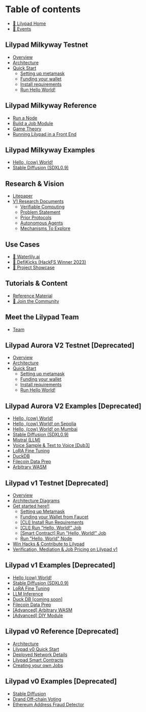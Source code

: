 # Table of contents

* [🍃 Lilypad Home](README.md)
* [📅 Events](upcoming-events.md)

## Lilypad Milkyway Testnet

* [Overview](lilypad-milkyway-testnet/overview.md)
* [Architecture](lilypad-milkyway-testnet/architecture.md)
* [Quick Start](lilypad-milkyway-testnet/quick-start/README.md)
  * [Setting up metamask](lilypad-milkyway-testnet/quick-start/setting-up-metamask.md)
  * [Funding your wallet](lilypad-milkyway-testnet/quick-start/funding-your-wallet-from-faucet.md)
  * [Install requirements](lilypad-milkyway-testnet/quick-start/install-run-requirements.md)
  * [Run Hello World!](lilypad-milkyway-testnet/quick-start/run-hello-world-job-cli.md)

## Lilypad Milkyway Reference

* [Run a Node](lilypad-milkyway-reference/run-a-node.md)
* [Build a Job Module](lilypad-milkyway-reference/build-a-job-module.md)
* [Game Theory](lilypad-milkyway-reference/game-theory.md)
* [Running Lilypad in a Front End](lilypad-milkyway-reference/running-lilypad-in-a-front-end.md)

## Lilypad Milkyway Examples

* [Hello, (cow) World!](lilypad-milkyway-examples/hello-cow-world.md)
* [Stable Diffusion (SDXL0.9)](lilypad-milkyway-examples/stable-diffusion-sdxl0.9.md)

## Research & Vision

* [Litepaper](research-and-vision/whitepaper.md)
* [V1 Research Documents](research-and-vision/v1-documents/README.md)
  * [Verifiable Computing](research-and-vision/v1-documents/verifiable-computing.md)
  * [Problem Statement](research-and-vision/v1-documents/problem-statement.md)
  * [Prior Protocols](research-and-vision/v1-documents/prior-protocols.md)
  * [Autonomous Agents](research-and-vision/v1-documents/autonomous-agents.md)
  * [Mechanisms To Explore](research-and-vision/v1-documents/mechanisms-to-explor.md)

## Use Cases

* [🎨 Waterlily.ai](use-cases/waterlily.ai.md)
* [👟 DefiKicks (HackFS Winner 2023)](use-cases/defikicks.md)
* [🌠 Project Showcase](use-cases/project-showcase.md)

## Tutorials & Content

* [Reference Material](tutorials-and-content/reference-material.md)
* [👥 Join the Community](tutorials-and-content/join-the-community.md)

## Meet the Lilypad Team

* [Team](meet-the-lilypad-team/team.md)

## Lilypad Aurora V2 Testnet \[Deprecated]

* [Overview](lilypad-aurora-v2-testnet-deprecated/overview.md)
* [Architecture](lilypad-aurora-v2-testnet-deprecated/architecture.md)
* [Quick Start](lilypad-aurora-v2-testnet-deprecated/quick-start/README.md)
  * [Setting up metamask](lilypad-aurora-v2-testnet-deprecated/quick-start/setting-up-metamask.md)
  * [Funding your wallet](lilypad-aurora-v2-testnet-deprecated/quick-start/funding-your-wallet-from-faucet.md)
  * [Install requirements](lilypad-aurora-v2-testnet-deprecated/quick-start/install-run-requirements.md)
  * [Run Hello World!](lilypad-aurora-v2-testnet-deprecated/quick-start/run-hello-world-job-cli.md)

## Lilypad Aurora V2 Examples \[Deprecated]

* [Hello, (cow) World!](lilypad-aurora-v2-examples-deprecated/hello-cow-world.md)
* [Hello, (cow) World! on Sepolia](lilypad-aurora-v2-examples-deprecated/cowsay-sepolia.md)
* [Hello, (cow) World! on Mumbai](lilypad-aurora-v2-examples-deprecated/cowsay-mumbai.md)
* [Stable Diffusion (SDXL0.9)](lilypad-aurora-v2-examples-deprecated/stable-diffusion-sdxl0.9.md)
* [Mistral (LLM)](lilypad-aurora-v2-examples-deprecated/llm-inference.md)
* [Voice Sample & Text to Voice \[Dub3\]](lilypad-aurora-v2-examples-deprecated/voice-sample-and-text-to-voice-dub3.md)
* [LoRA Fine Tuning](lilypad-aurora-v2-examples-deprecated/lora-fine-tuning.md)
* [DuckDB](lilypad-aurora-v2-examples-deprecated/duckdb.md)
* [Filecoin Data Prep](lilypad-aurora-v2-examples-deprecated/filecoin-data-prep.md)
* [Arbitrary WASM](lilypad-aurora-v2-examples-deprecated/arbitrary-wasm.md)

## Lilypad v1 Testnet \[Deprecated]

* [Overview](lilypad-v1-testnet-deprecated/overview.md)
* [Architecture Diagrams](lilypad-v1-testnet-deprecated/architecture.md)
* [Get started here!!](lilypad-v1-testnet-deprecated/quick-start/README.md)
  * [Setting up Metamask](lilypad-v1-testnet-deprecated/quick-start/setting-up-metamask.md)
  * [Funding your Wallet from Faucet](lilypad-v1-testnet-deprecated/quick-start/funding-your-wallet-from-faucet.md)
  * [\[CLI\] Install Run Requirements](lilypad-v1-testnet-deprecated/quick-start/install-run-requirements.md)
  * [\[CLI\] Run "Hello, World!" Job](lilypad-v1-testnet-deprecated/quick-start/run-hello-world-job-cli.md)
  * [\[Smart Contract\] Run "Hello, World!" Job](lilypad-v1-testnet-deprecated/quick-start/run-hello-world-from-a-smart-contract.md)
  * [Run "Hello, World" Node](lilypad-v1-testnet-deprecated/quick-start/run-hello-world-node.md)
* [Win Hacks & Contribute to Lilypad](lilypad-v1-testnet-deprecated/win-hacks-and-contribute-to-lilypad.md)
* [Verification, Mediation & Job Pricing on Lilypad v1](lilypad-v1-testnet-deprecated/verification-mediation-and-job-pricing-on-lilypad-v1.md)

## Lilypad v1 Examples \[Deprecated]

* [Hello (cow) World!](lilypad-v1-examples-deprecated/hello-cow-world.md)
* [Stable Diffusion (SDXL0.9)](lilypad-v1-examples-deprecated/stable-diffusion.md)
* [LoRA Fine Tuning](lilypad-v1-examples-deprecated/lora-fine-tuning.md)
* [LLM Inference](lilypad-v1-examples-deprecated/llm-inference.md)
* [Duck DB \[coming soon\]](lilypad-v1-examples-deprecated/duck-db-coming-soon.md)
* [Filecoin Data Prep](lilypad-v1-examples-deprecated/filecoin-data-prep.md)
* [\[Advanced\] Arbitrary WASM](lilypad-v1-examples-deprecated/advanced-arbitrary-wasm.md)
* [\[Advanced\] DIY Module](lilypad-v1-examples-deprecated/advanced-diy-module.md)

## Lilypad v0 Reference \[Deprecated]

* [Architecture](lilypad-v0-reference-deprecated/architecture.md)
* [Lilypad v0 Quick Start](lilypad-v0-reference-deprecated/lilypad-v0-quick-start.md)
* [Deployed Network Details](lilypad-v0-reference-deprecated/deployed-network-details.md)
* [Lilypad Smart Contracts](lilypad-v0-reference-deprecated/lilypad-smart-contracts.md)
* [Creating your own Jobs](lilypad-v0-reference-deprecated/creating-your-own-jobs.md)

## Lilypad v0 Examples \[Deprecated]

* [Stable Diffusion](lilypad-v0-examples-deprecated/stable-diffusion.md)
* [Drand Off-chain Voting](lilypad-v0-examples-deprecated/drand-off-chain-voting.md)
* [Ethereum Address Fraud Detector](lilypad-v0-examples-deprecated/ethereum-address-fraud-detector.md)
